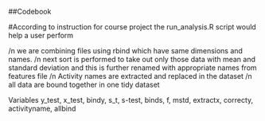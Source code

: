 ##Codebook

#According to instruction for course project the run_analysis.R script would help a user perform

/n we are combining files using rbind which have same dimensions and names. 
/n next sort is performed to take out only those data with mean and standard deviation and this is further renamed with appropriate names from features file
/n Activity names are extracted and replaced in the dataset
/n all data are bound together in one tidy dataset

Variables
y_test, x_test, bindy, s_t, s-test, binds, f, mstd, extractx, correcty, activityname, allbind